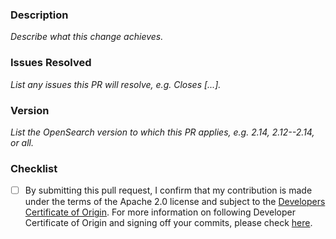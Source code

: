 ### Description
_Describe what this change achieves._

### Issues Resolved
_List any issues this PR will resolve, e.g. Closes [...]._

### Version
_List the OpenSearch version to which this PR applies, e.g. 2.14, 2.12--2.14, or all._

### Checklist
- [ ] By submitting this pull request, I confirm that my contribution is made under the terms of the Apache 2.0 license and subject to the [Developers Certificate of Origin](https://github.com/opensearch-project/OpenSearch/blob/main/CONTRIBUTING.md#developer-certificate-of-origin).
For more information on following Developer Certificate of Origin and signing off your commits, please check [here](https://github.com/opensearch-project/OpenSearch/blob/main/CONTRIBUTING.md#developer-certificate-of-origin).
